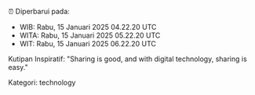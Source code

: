 ⏰ Diperbarui pada:
- WIB: Rabu, 15 Januari 2025 04.22.20 UTC
- WITA: Rabu, 15 Januari 2025 05.22.20 UTC
- WIT: Rabu, 15 Januari 2025 06.22.20 UTC

Kutipan Inspiratif:
"Sharing is good, and with digital technology, sharing is easy."


Kategori: technology

